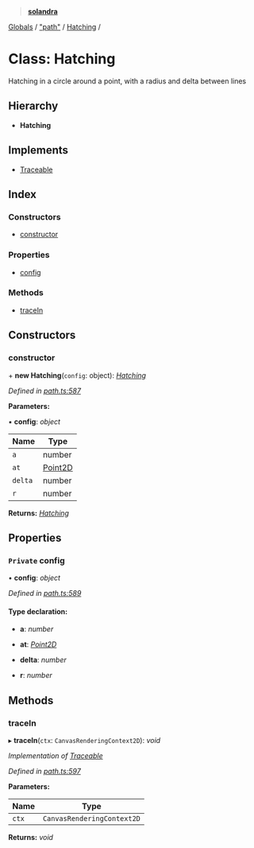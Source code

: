 > **[solandra](../README.md)**

[Globals](../README.md) / ["path"](../modules/_path_.md) / [Hatching](_path_.hatching.md) /

# Class: Hatching

Hatching in a circle around a point, with a radius and delta between lines

## Hierarchy

* **Hatching**

## Implements

* [Traceable](../interfaces/_path_.traceable.md)

## Index

### Constructors

* [constructor](_path_.hatching.md#constructor)

### Properties

* [config](_path_.hatching.md#private-config)

### Methods

* [traceIn](_path_.hatching.md#tracein)

## Constructors

###  constructor

\+ **new Hatching**(`config`: object): *[Hatching](_path_.hatching.md)*

*Defined in [path.ts:587](https://github.com/jamesporter/solandra/blob/0595850/src/lib/path.ts#L587)*

**Parameters:**

▪ **config**: *object*

Name | Type |
------ | ------ |
`a` | number |
`at` | [Point2D](../modules/_types_play_.md#point2d) |
`delta` | number |
`r` | number |

**Returns:** *[Hatching](_path_.hatching.md)*

## Properties

### `Private` config

• **config**: *object*

*Defined in [path.ts:589](https://github.com/jamesporter/solandra/blob/0595850/src/lib/path.ts#L589)*

#### Type declaration:

* **a**: *number*

* **at**: *[Point2D](../modules/_types_play_.md#point2d)*

* **delta**: *number*

* **r**: *number*

## Methods

###  traceIn

▸ **traceIn**(`ctx`: `CanvasRenderingContext2D`): *void*

*Implementation of [Traceable](../interfaces/_path_.traceable.md)*

*Defined in [path.ts:597](https://github.com/jamesporter/solandra/blob/0595850/src/lib/path.ts#L597)*

**Parameters:**

Name | Type |
------ | ------ |
`ctx` | `CanvasRenderingContext2D` |

**Returns:** *void*
